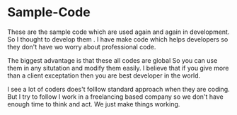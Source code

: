 # Sample-Code

These are the sample code which are used again and again in development. So I thought to develop them .
I have make code which helps developers so they don't have wo worry about professional code.

The biggest advantage is that these all codes are global So you can use them in any situtation and modify them easily.
I believe that if you give more than a client exceptation then you are best developer in the world.

I see a lot of coders does't folllow standard approach when they are coding.
But I try to follow I work in a freelancing based company so we don't have enough time to think and act. We just make things working.



